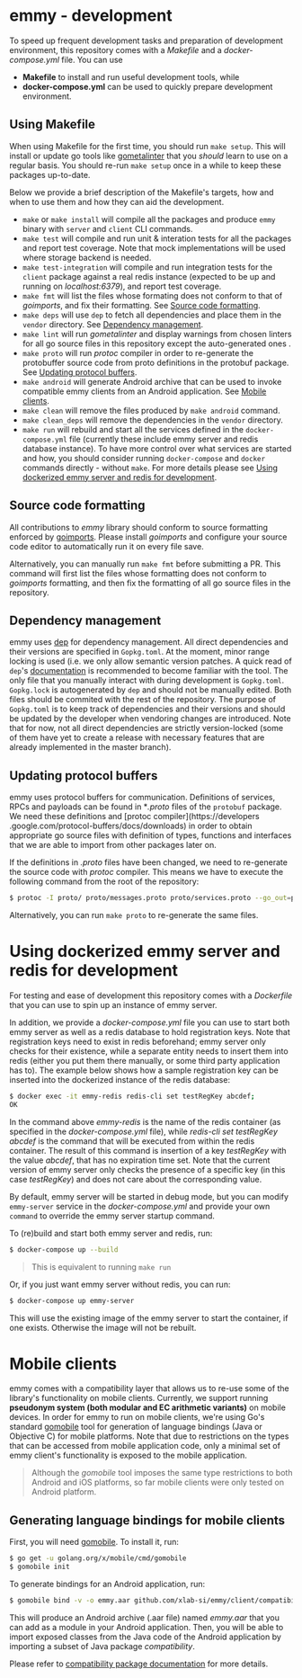 # emmy - development

To speed up frequent development tasks and preparation of development environment, this 
repository comes with a *Makefile* and a *docker-compose.yml* file. You can use
* **Makefile** to install and run useful development tools, while
* **docker-compose.yml** can be used to quickly prepare development environment.

## Using Makefile
When using Makefile for the first time, you should run `make setup`. This will install or update 
go tools like [gometalinter](https://github.com/alecthomas/gometalinter) that you *should* learn 
to use on a regular basis. You should re-run `make setup` once in a while to keep these packages 
up-to-date.

Below we provide a brief description of the Makefile's targets, how and when to use them and how 
they can aid the development.

* `make` or `make install` will compile all the packages and produce `emmy` binary with `server` 
and 
`client` CLI commands.
* `make test` will compile and run unit & interation tests for all the packages and report test coverage. Note that
mock implementations will be used where storage backend is needed.
* `make test-integration` will compile and run integration tests for the `client` package against a real redis
 instance (expected to be up and running on _localhost:6379_), and report test coverage.
* `make fmt` will list the files whose formating does not conform to that of *goimports*, and fix 
their formatting. See [Source code formatting](#source-code-formatting).
* `make deps` will use `dep` to fetch all dependencies and place them in the `vendor` directory. See 
[Dependency management](#dependency-management).
* `make lint` will run *gometalinter* and display warnings from chosen linters for all go source 
files in this repository except the auto-generated ones .
* `make proto` will run *protoc* compiler in order to re-generate the protobuffer source code 
from proto definitions in the protobuf package. See [Updating protocol buffers](#updating-protocol-buffers).
* `make android` will generate Android archive that can be used to invoke compatible emmy clients
 from an Android application. See [Mobile clients](#mobile-clients).
* `make clean` will remove the files produced by `make android` command.
* `make clean_deps` will remove the dependencies in the `vendor` directory.
* `make run` will rebuild and start all the services defined in the `docker-compose.yml` file 
(currently these include emmy server and redis database instance). To have more control over what
 services are started and how, you should consider running `docker-compose` and `docker` commands
  directly - without `make`. For more details please see [Using 
 dockerized emmy server and redis for development](#using-dockerized-emmy-server-and-redis-for-development).

## Source code formatting
All contributions to *emmy* library should conform to source formatting enforced by [goimports](https://godoc.org/golang.org/x/tools/cmd/goimports).
Please install *goimports* and configure your source code editor to automatically run it on every
 file save. 
 
 Alternatively, you can manually run `make fmt` before submitting a PR. This command will first 
 list the files whose formatting does not conform to *goimports* formatting, and then fix the 
 formatting of all go source files in the repository.  

## Dependency management
emmy uses [dep](https://github.com/golang/dep) for dependency management. All direct dependencies 
and their versions are specified in `Gopkg.toml`. At the moment, minor range locking is used (i.e. 
we only allow semantic version patches. A quick read of `dep`'s [documentation](https://golang.github.io/dep/docs/daily-dep.html) 
is recommended to become familiar with the tool. 
The only file that you manually interact with during development is `Gopkg.toml`. `Gopkg.lock` is 
autogenerated by `dep` and should not be manually edited. Both files should be commited with the 
rest of the repository. 
The purpose of `Gopkg.toml` is to keep track of dependencies and their versions and should be 
updated by the developer when vendoring changes are introduced. Note that for now, not all 
direct dependencies are strictly version-locked (some of them have yet to create a release with 
necessary features that are already implemented in the master branch).

## Updating protocol buffers
emmy uses protocol buffers for communication. Definitions of services, RPCs and payloads can be 
found in **.proto* files of the `protobuf` package. We need these definitions and [protoc 
compiler](https://developers
.google.com/protocol-buffers/docs/downloads) in order to obtain appropriate go source files 
with definition of types, functions and interfaces that we are able to import from other packages
 later on.

If the definitions in *.proto* files have been changed, we need to re-generate the source code with 
*protoc* compiler. This means we have to execute the following command from the root of the repository:

```bash
$ protoc -I proto/ proto/messages.proto proto/services.proto --go_out=plugins=grpc:proto
```
Alternatively, you can run `make proto` to re-generate the same files.

# Using dockerized emmy server and redis for development
For testing and ease of development this repository comes with a *Dockerfile* that you can use to 
spin up an instance of emmy server. 

In addition, we provide a *docker-compose.yml* file you can use to start both emmy server as well as
a redis database to hold registration keys. Note that registration keys need to exist in redis 
beforehand; emmy server only checks for their existence, while a separate entity needs to insert
them into redis (either you put them there manually, or some third party application has to). The
example below shows how a sample registration key can be inserted into the dockerized instance of
the redis database:

````bash
$ docker exec -it emmy-redis redis-cli set testRegKey abcdef;
OK
````
In the command above *emmy-redis* is the name of the redis container (as specified in the
*docker-compose.yml* file), while *redis-cli set testRegKey abcdef* is the command that will be executed
from within the redis container. The result of this command is insertion of a key *testRegKey* with the
value *abcdef*, that has no expiration time set. Note that the current version of emmy server 
only checks the presence of a specific key (in this case *testRegKey*) and does not care about 
the corresponding value.

By default, emmy server will be started in debug mode, but you can modify `emmy-server` service in the
*docker-compose.yml* and provide your own `command` to override the emmy server startup command.

To (re)build and start both emmy server and redis, run:
````bash
$ docker-compose up --build
````
> This is equivalent to running `make run`

Or, if you just want emmy server without redis, you can run:
````bash
$ docker-compose up emmy-server
````
This will use the existing image of the emmy server to start the container, if one exists. 
Otherwise the image will not be rebuilt.

# Mobile clients
emmy comes with a compatibility layer that allows us to re-use some of the library's 
functionality on mobile clients. Currently, we support running **pseudonym system (both modular and
 EC arithmetic variants)** on mobile devices. In order for emmy to run on mobile clients, we're 
 using Go's standard [gomobile](https://golang.org/wiki/Mobile) tool for generation of language 
 bindings (Java or Objective C) for mobile platforms. Note that due to restrictions on the types 
 that can be accessed from mobile application code, only a minimal set of emmy client's 
 functionality is exposed to the mobile application.
 
 > Although the *gomobile* tool imposes the same type restrictions to both Android and iOS 
 platforms, so far mobile clients were only tested on Android platform.  
 
 ## Generating language bindings for mobile clients

First, you will need [gomobile](https://golang.org/wiki/Mobile). To install it, run:
```bash
$ go get -u golang.org/x/mobile/cmd/gomobile
$ gomobile init
```

To generate bindings for an Android application, run:

```bash
$ gomobile bind -v -o emmy.aar github.com/xlab-si/emmy/client/compatibility
``` 

This will produce an Android archive (.aar file) named *emmy.aar* that you can add as a module in 
your Android application. Then, you will be able to import exposed classes from the Java code
 of the Android application by importing a subset of Java package *compatibility*. 
 
Please refer to 
 [compatibility package documentation](../client/compatibility/doc.go) for more details.
